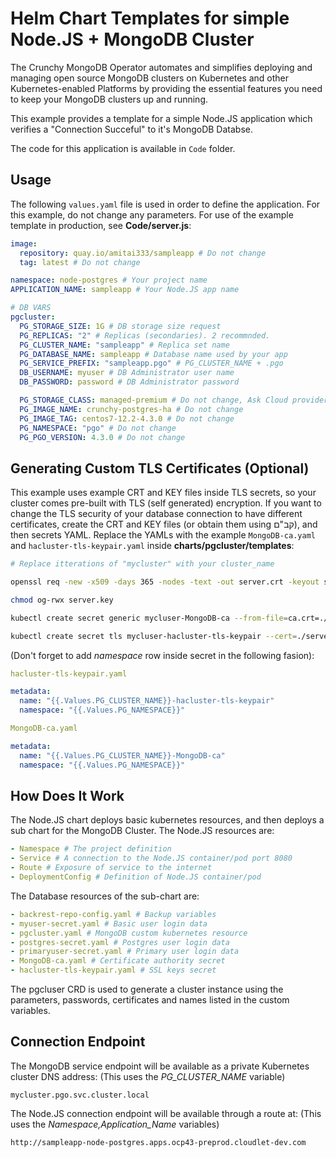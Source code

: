# Helm Chart Templates for simple Node.JS + MongoDB Cluster

The Crunchy MongoDB Operator automates and simplifies deploying and managing open source MongoDB clusters on Kubernetes and other Kubernetes-enabled Platforms by providing the essential features you need to keep your MongoDB clusters up and running.

This example provides a template for a simple Node.JS application which verifies a "Connection Succeful" to it's MongoDB Databse.

The code for this application is available in ```Code``` folder.

## Usage

The following ```values.yaml``` file is used in order to define the application. For this example, do not change any parameters. For use of the example template in production, see **Code/server.js**:

```yaml
image:
  repository: quay.io/amitai333/sampleapp # Do not change
  tag: latest # Do not change

namespace: node-postgres # Your project name
APPLICATION_NAME: sampleapp # Your Node.JS app name

# DB VARS
pgcluster:
  PG_STORAGE_SIZE: 1G # DB storage size request
  PG_REPLICAS: "2" # Replicas (secondaries). 2 recommnded.
  PG_CLUSTER_NAME: "sampleapp" # Replica set name
  PG_DATABASE_NAME: sampleapp # Database name used by your app
  PG_SERVICE_PREFIX: "sampleapp.pgo" # PG_CLUSTER_NAME + .pgo
  DB_USERNAME: myuser # DB Administrator user name
  DB_PASSWORD: password # DB Administrator password

  PG_STORAGE_CLASS: managed-premium # Do not change, Ask Cloud provider for information about this value.
  PG_IMAGE_NAME: crunchy-postgres-ha # Do not change
  PG_IMAGE_TAG: centos7-12.2-4.3.0 # Do not change
  PG_NAMESPACE: "pgo" # Do not change
  PG_PGO_VERSION: 4.3.0 # Do not change
```

## Generating Custom TLS Certificates (Optional)

This example uses example CRT and KEY files inside TLS secrets, so your cluster comes pre-built with TLS (self generated) encryption.
If you want to change the TLS security of your database connection to have different certificates, create the CRT and KEY files (or obtain them using קב"ם), and then secrets YAML. Replace the YAMLs with the example ```MongoDB-ca.yaml``` and ```hacluster-tls-keypair.yaml``` inside **charts/pgcluster/templates**:

```bash
# Replace itterations of "mycluster" with your cluster_name

openssl req -new -x509 -days 365 -nodes -text -out server.crt -keyout server.key -subj "/CN=mycluster.pgo.svc.cluster.local"

chmod og-rwx server.key

kubectl create secret generic mycluser-MongoDB-ca --from-file=ca.crt=./server.crt --dry-run -o yaml > MongoDB-ca.yaml

kubectl create secret tls mycluser-hacluster-tls-keypair --cert=./server.crt --key=./server.key --dry-run -o yaml > hacluster-tls-keypair.yaml
```

(Don't forget to add *namespace* row inside secret in the following fasion):
```yaml
hacluster-tls-keypair.yaml

metadata:
  name: "{{.Values.PG_CLUSTER_NAME}}-hacluster-tls-keypair"
  namespace: "{{.Values.PG_NAMESPACE}}"

MongoDB-ca.yaml

metadata:
  name: "{{.Values.PG_CLUSTER_NAME}}-MongoDB-ca"
  namespace: "{{.Values.PG_NAMESPACE}}"
```


## How Does It Work

The Node.JS chart deploys basic kubernetes resources, and then deploys a sub chart for the MongoDB Cluster.
The Node.JS resources are:
```yaml
- Namespace # The project definition
- Service # A connection to the Node.JS container/pod port 8080
- Route # Exposure of service to the internet
- DeploymentConfig # Definition of Node.JS container/pod
```
The Database resources of the sub-chart are:
```yaml
- backrest-repo-config.yaml # Backup variables
- myuser-secret.yaml # Basic user login data
- pgcluster.yaml # MongoDB custom kubernetes resource
- postgres-secret.yaml # Postgres user login data
- primaryuser-secret.yaml # Primary user login data
- MongoDB-ca.yaml # Certificate authority secret
- hacluster-tls-keypair.yaml # SSL keys secret
```
The pgcluser CRD is used to generate a cluster instance using the parameters, passwords, certificates and names listed in the custom variables.

## Connection Endpoint

The MongoDB service endpoint will be available as a private Kubernetes cluster DNS address:
(This uses the *PG_CLUSTER_NAME* variable)

```
mycluster.pgo.svc.cluster.local
```

The Node.JS connection endpoint will be available through a route at:
(This uses the *Namespace,Application_Name* variables)

```
http://sampleapp-node-postgres.apps.ocp43-preprod.cloudlet-dev.com
```
